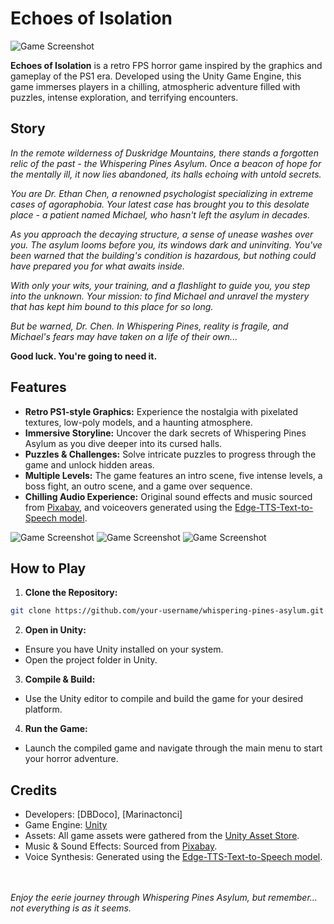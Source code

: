 # Echoes of Isolation

![Game Screenshot](https://i.imgur.com/bVKEoUL.png)

**Echoes of Isolation** is a retro FPS horror game inspired by the graphics and gameplay of the PS1 era. Developed using the Unity Game Engine, this game immerses players in a chilling, atmospheric adventure filled with puzzles, intense exploration, and terrifying encounters.

## Story

_In the remote wilderness of Duskridge Mountains, there stands a forgotten relic of the past - the Whispering Pines Asylum. Once a beacon of hope for the mentally ill, it now lies abandoned, its halls echoing with untold secrets._

_You are Dr. Ethan Chen, a renowned psychologist specializing in extreme cases of agoraphobia. Your latest case has brought you to this desolate place - a patient named Michael, who hasn't left the asylum in decades._

_As you approach the decaying structure, a sense of unease washes over you. The asylum looms before you, its windows dark and uninviting. You've been warned that the building's condition is hazardous, but nothing could have prepared you for what awaits inside._

_With only your wits, your training, and a flashlight to guide you, you step into the unknown. Your mission: to find Michael and unravel the mystery that has kept him bound to this place for so long._

_But be warned, Dr. Chen. In Whispering Pines, reality is fragile, and Michael's fears may have taken on a life of their own..._

**Good luck. You're going to need it.**

## Features

- **Retro PS1-style Graphics:** Experience the nostalgia with pixelated textures, low-poly models, and a haunting atmosphere.
- **Immersive Storyline:** Uncover the dark secrets of Whispering Pines Asylum as you dive deeper into its cursed halls.
- **Puzzles & Challenges:** Solve intricate puzzles to progress through the game and unlock hidden areas.
- **Multiple Levels:** The game features an intro scene, five intense levels, a boss fight, an outro scene, and a game over sequence.
- **Chilling Audio Experience:** Original sound effects and music sourced from [Pixabay](https://pixabay.com/sound-effects/), and voiceovers generated using the [Edge-TTS-Text-to-Speech model](https://huggingface.co/spaces/innoai/Edge-TTS-Text-to-Speech).

![Game Screenshot](https://i.imgur.com/uP4gt41.png)
![Game Screenshot](https://i.imgur.com/4Ekhf5s.png)
![Game Screenshot](https://i.imgur.com/EkQ9t2A.png)

## How to Play

1. **Clone the Repository:**
```bash
git clone https://github.com/your-username/whispering-pines-asylum.git
```

2. **Open in Unity:**
  - Ensure you have Unity installed on your system.
  - Open the project folder in Unity.

3. **Compile & Build:**
- Use the Unity editor to compile and build the game for your desired platform.
  
4. **Run the Game:**
- Launch the compiled game and navigate through the main menu to start your horror adventure.

## Credits
- Developers: [DBDoco], [Marinactonci]
- Game Engine: <a href="https://unity.com/">Unity</a>
- Assets: All game assets were gathered from the <a href="https://assetstore.unity.com/">Unity Asset Store</a>.
- Music & Sound Effects: Sourced from <a href="https://pixabay.com/sound-effects/">Pixabay</a>.
- Voice Synthesis: Generated using the <a href="https://huggingface.co/spaces/innoai/Edge-TTS-Text-to-Speech">Edge-TTS-Text-to-Speech model</a>.

<br></br>
_Enjoy the eerie journey through Whispering Pines Asylum, but remember... not everything is as it seems._
